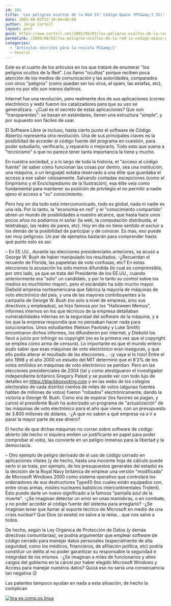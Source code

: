 ```yaml
---
id: 101
title: 'Los peligros ocultos de la Red IV: Código Opaco (PC&amp;I 31)'
date: 2005-08-03T22:10:04+00:00
author: Jorge Cortell
layout: post
guid: https://www.cortell.net/2005/08/03/los-peligros-ocultos-de-la-red-iv-codigo-opaco-pci-31/
permalink: /2005/08/03/los-peligros-ocultos-de-la-red-iv-codigo-opaco-pci-31/
categories:
  - 'Artí­culos escritos para la revista PC&amp;I'
  - General
---
```

Este es el cuarto de los artí­culos en los que trataré de enumerar "los peligros ocultos de la Red". Los llamo "ocultos" porque reciben poca atención de los medios de comunicación y las autoridades, comparados con otros "peligros" (como puedan ser los virus, el spam, las estafas, etc), pero no por ello son menos dañinos.

Internet fue una revolución, pero realmente dos de sus aplicaciones (correo electrónico y web) fueron los catalizadores para que su uso se generalizara. -¿Cual es el secreto de estas aplicaciones? Que son "transparentes": se basan en estándares, tienen una estructura "simple", y por supuesto son fáciles de usar.

El Software Libre (e incluso, hasta cierto punto el software de Código Abierto) representa otra revolución. Una de sus principales claves es la posibilidad de acceder al código fuente del programa en cuestión, para poder estudiarlo, verificarlo, y repararlo o mejorarlo. Todo esto que suena a "tecnicismo" o que no parece tener tanta importancia la tiene y mucho.

En nuestra sociedad, y a lo largo de toda la historia, el "acceso al código fuente" (el saber cómo funcionan las cosas por dentro, sea una institución, una máquina, o un lenguaje) estaba reservado a una élite que guardaba el acceso a ese saber celosamente. Salvando contadas excepciones (como el Empirismo y el Enciclopedismo de la Ilustración), esa élite veí­a como fundamental para mantener su posición de privilegio el no permitir a nadie ajeno el acceso a "su" conocimiento.

Pero hoy en dí­a todo está intercomunicado, todo es global, nada ni nadie es una isla. Por lo tanto, la "economí­a en red" y el "conocimiento compartido" abren un mundo de posibilidades a nuestro alcance, que hasta hace unos pocos años no podí­amos ni soñar (la web, la computación distribuí­da, el teletrabajo, las redes de pares, etc). Hoy en dí­a no tiene sentido el excluir a los demás de la posibilidad de participar y de conocer. Es mas, eso puede ser muy peligroso. Un par de ejemplos bastarán para comprender hasta qué punto esto es así­:

– En EE.UU., durante las elecciones presidenciales anteriores, se acusó a George W. Bush de haber manipulado los resultados. -¿Recuerdan el recuento de Florida, las papeletas de voto confusas, etc? En estas elecciones la acusación ha sido menos difundida (lo cual es comprensible, por otro lado, ya que se trata del Presidente de los EE.UU., cuando anteriormente era "sólo" un candidato, y por lo tanto su control sobre los medios es muchí­simo mayor), pero el escándalo ha sido mucho mayor. Diebold empresa norteamericana que fabrica la mayorí­a de máquinas de voto electrónico del paí­s, y una de las mayores contribuyentes a la campaña de George W. Bush (no solo a nivel de empresa, sino sus directivos y empleados), se hizo famosa por los "Halloween Memos", informes internos en los que técnicos de la empresa detallaban vulnerabilidades internas en la seguridad del software de la máquina, y a los que la empresa respondí­a que no pensaban hacer nada para solucionarlos. Unos estudiantes (Nelson Pavlosky y Luke Smith) encontraron dichos informes, los difundieron por internet, y Diebold los llevó a juicio por infringir su copyright (no es la primera vez que el copyright se emplea como arma de censura). Lo importante es que el mundo entero pudo saber que esas máquinas de voto electrónico eran inseguras, y que ello podí­a alterar el resultado de las elecciones... -¡y vaya si lo hizo! Entre el año 1998 y el año 2000 un estudio del MIT determinó que el 8‘2% de los votos emitidos en máquinas de voto electrónico se perdí­an. Pero en las elecciones presidenciales de 2004 (tal y como atestiguaron el investigador independiente británico Gregory Palast y se puede ver con todo lujo de detalles en https://blackboxvoting.com y en las webs de los colegios electorales de cada distrito) cientos de miles de votos (algunas fuentes hablan de millones de votos) fueron "robados" electrónicamente, dando la victoria a George W. Bush. Como era de esperar (los favores se pagan, y caros) el presidente Bush ha autorizado un programa de "actualización" de las máquinas de voto electrónico para el año que viene, con un presupuesto de 3.800 millones de dólares. -¿A que no saben a qué empresa va a ir a parar la mayor parte de ese dinero?

El hecho de que dichas máquinas no corran sobre software de código abierto (de hecho ni siquiera emiten un justificante en papel para poder comprobar el voto), las convierte en un peligro inmenso para la libertad y la democracia.

– Otro ejemplo de peligro derivado de el uso de código cerrado en aplicaciones vitales (y de hecho, hasta una inocente hoja de cálculo puede serlo si se trata, por ejemplo, de los presupuestos generales del estado) es la decisión de la Royal Navy británica de emplear una versión "modificada" de Microsoft Windows 2000 como sistema operativo que controlará los ordenadores de sus destructores Type45 (los cuales están equipados con, entre otras armas, misiles nucleares balí­sticos intercontinentales Trident). Esto puede darle un nuevo significado a la famosa "pantalla azul de la muerte". -¿Se imaginan detectar un error en unas maniobras, o en combate, y no poder acceder al código fuente del sistema para arreglarlo? -¿Se imaginan tener que llamar al soporte técnico de Microsoft en medio de una crisis nuclear? Que Dios (si existe) no salve a la reina... que nos salve a todos.

De hecho, según la Ley Orgánica de Protección de Datos (y demás directivas comunitarias), se podrí­a argumentar que emplear software de código cerrado para manejar datos personales (especialmente de alta seguridad, como los médicos, financieros, de afiliación polí­tica, etc) podrí­a constituir un delito al no poder garantizar su responsable la seguridad e integridad de los mismos. -¿Se imaginan a miles de funcionarios y altos cargos del gobierno en la cárcel por haber elegido Microsoft Windows y Access para manejar nuestros datos? Quizá eso no serí­a una consecuencia tan negativa 😉

Las patentes tampoco ayudan en nada a esta situación, de hecho la complican

[<img src="https://tira.escomposlinux.org/ecol-216.png" alt="tira es.comp.os.linux" border="0" />](https://tira.escomposlinux.org/ecol-216.png)